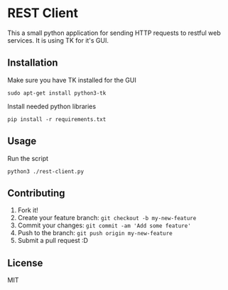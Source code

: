 # REST Client

This a small python application for sending HTTP requests to restful web
services. It is using TK for it's GUI.

## Installation

Make sure you have TK installed for the GUI

    sudo apt-get install python3-tk

Install needed python libraries

    pip install -r requirements.txt

## Usage

Run the script

    python3 ./rest-client.py

## Contributing

1. Fork it!
2. Create your feature branch: `git checkout -b my-new-feature`
3. Commit your changes: `git commit -am 'Add some feature'`
4. Push to the branch: `git push origin my-new-feature`
5. Submit a pull request :D

## License

MIT